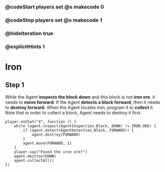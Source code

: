 ### @codeStart players set @s makecode 0
### @codeStop players set @s makecode 1

### @hideIteration true 
### @explicitHints 1


# Iron

## Step 1
While the Agent **inspects the block down** and this block is not **iron ore**, it needs to **move forward**. If the Agent **detects a block forward**, then it needs to **destroy forward**. When the Agent locates iron, program it to **collect** it. Note that in order to collect a block, Agent needs to destroy it first. 

```ghost
player.onChat("4", function () {
    while (agent.inspect(AgentInspection.Block, DOWN) != IRON_ORE) {
        if (agent.detect(AgentDetection.Block, FORWARD)) {
            agent.destroy(FORWARD)
        }
        agent.move(FORWARD, 1)
    }
    player.say("Found the iron ore!")
    agent.destroy(DOWN)
    agent.collectAll()
})
```
